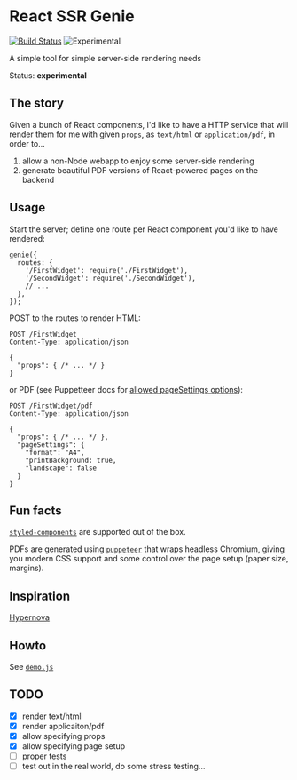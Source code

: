 # React SSR Genie

[![Build Status](https://travis-ci.org/Kos/react-ssr-genie.svg?branch=master)](https://travis-ci.org/Kos/react-ssr-genie)
![Experimental](https://img.shields.io/badge/status-experimental-red.svg)

A simple tool for simple server-side rendering needs

Status: **experimental**

## The story

Given a bunch of React components, I'd like to have a HTTP service that will render them for me with given `props`, as `text/html` or `application/pdf`, in order to...

1. allow a non-Node webapp to enjoy some server-side rendering
2. generate beautiful PDF versions of React-powered pages on the backend

## Usage

Start the server; define one route per React component you'd like to have rendered:

    genie({
      routes: {
        '/FirstWidget': require('./FirstWidget'),
        '/SecondWidget': require('./SecondWidget'),
        // ...
      },
    });

POST to the routes to render HTML:

    POST /FirstWidget
    Content-Type: application/json

    {
      "props": { /* ... */ }
    }

or PDF (see Puppetteer docs for [allowed pageSettings options](https://github.com/GoogleChrome/puppeteer/blob/master/docs/api.md#pagepdfoptions)):

    POST /FirstWidget/pdf
    Content-Type: application/json

    {
      "props": { /* ... */ },
      "pageSettings": {
        "format": "A4",
        "printBackground: true,
        "landscape": false
      }
    }

## Fun facts

[`styled-components`][styled-components] are supported out of the box.

PDFs are generated using [`puppeteer`][puppeteer] that wraps headless Chromium, giving you modern CSS support and some control over the page setup (paper size, margins).

## Inspiration

[Hypernova][hypernova]

## Howto

See [`demo.js`][demo]

## TODO

* [x] render text/html
* [x] render applicaiton/pdf
* [x] allow specifying props
* [x] allow specifying page setup
* [ ] proper tests
* [ ] test out in the real world, do some stress testing...

[demo]: demo/demo.js
[puppeteer]: https://github.com/GoogleChrome/puppeteer/
[styled-components]: https://www.styled-components.com/
[hypernova]: https://github.com/airbnb/hypernova
